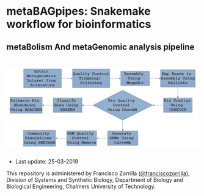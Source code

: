 # metaBAGpipes: Snakemake workflow for bioinformatics
## metaBolism And metaGenomic analysis pipeline 
# ![pipemap_v0.1](pipemap_v0.1.png)



  * Last update: 25-03-2019

This repository is administered by Francisco Zorrilla ([@franciscozorrilla](https://github.com/franciscozorrilla/)), Division of Systems and Synthetic Biology, Department of Biology and Biological Engineering, Chalmers University of Technology.
